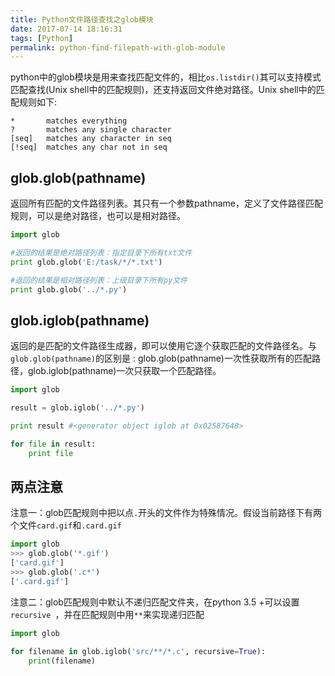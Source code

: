 ```yaml
---
title: Python文件路径查找之glob模块
date: 2017-07-14 18:16:31
tags: [Python]
permalink: python-find-filepath-with-glob-module
---
```

python中的glob模块是用来查找匹配文件的，相比`os.listdir()`其可以支持模式匹配查找(Unix shell中的匹配规则)，还支持返回文件绝对路径。Unix shell中的匹配规则如下:
```shell
*       matches everything
?       matches any single character
[seq]   matches any character in seq
[!seq]  matches any char not in seq
```
<!-- more -->
## glob.glob(pathname) ##
返回所有匹配的文件路径列表。其只有一个参数pathname，定义了文件路径匹配规则，可以是绝对路径，也可以是相对路径。
```python
import glob

#返回的结果是绝对路径列表：指定目录下所有txt文件
print glob.glob('E:/task/*/*.txt')

#返回的结果是相对路径列表：上级目录下所有py文件
print glob.glob('../*.py')
```
## glob.iglob(pathname) ##
返回的是匹配的文件路径生成器，即可以使用它逐个获取匹配的文件路径名。与`glob.glob(pathname)`的区别是 : glob.glob(pathname)一次性获取所有的匹配路径，glob.iglob(pathname)一次只获取一个匹配路径。
```python
import glob

result = glob.iglob('../*.py')

print result #<generator object iglob at 0x02587648>

for file in result:
    print file
```
## 两点注意 ##
注意一：glob匹配规则中把以点`.`开头的文件作为特殊情况。假设当前路径下有两个文件`card.gif`和`.card.gif`
```python
import glob
>>> glob.glob('*.gif')
['card.gif']
>>> glob.glob('.c*')
['.card.gif']
```
注意二：glob匹配规则中默认不递归匹配文件夹，在python 3.5 +可以设置`recursive `，并在匹配规则中用`**`来实现递归匹配
```python
import glob

for filename in glob.iglob('src/**/*.c', recursive=True):
    print(filename)
```
